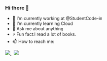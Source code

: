 ### Hi there 👋

<!--
**itsallarchit/itsallarchit** is a ✨ _special_ ✨ repository because its `README.md` (this file) appears on your GitHub profile.-->

- 🔭 I’m currently working at @StudentCode-in
- 🌱 I’m currently learning Cloud
- 💬 Ask me about anything
- ⚡ Fun fact:I read a lot of books.
- 📫 How to reach me:
<p>
  <a href="https://www.linkedin.com/in/archit-tyagi-930a7b175/">
    <img src="https://img.shields.io/badge/archit-tyagi-930a7b175?style=flat&logo=linkedin">
  </a> &nbsp; 
  <a href="https://twitter.com/itsallarchit">
    <img src="https://img.shields.io/badge/@itsallarchit-30302f?style=flat&logo=twitter">
  </a></p>



